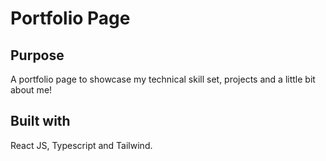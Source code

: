 # Portfolio Page

## Purpose
A portfolio page to showcase my technical skill set, projects and a little bit about me!

## Built with
React JS, Typescript and Tailwind.
